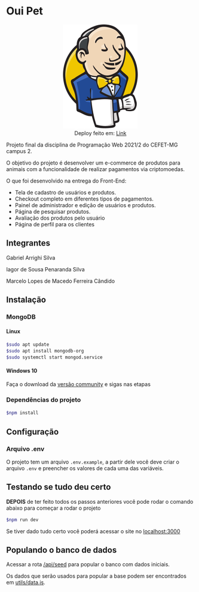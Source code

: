 # Oui Pet

<p align="center">
  <a href="https://oui-pet-gim.vercel.app" target="_blanc"><img src="./public/images/logo.svg" width="200px"/></a>
  <br>
  Deploy feito em:
  <a href="https://oui-pet-gim.vercel.app" target="_blanc"> Link</a>
</p>

Projeto final da disciplina de Programação Web 2021/2 do CEFET-MG campus 2.

O objetivo do projeto é desenvolver um e-commerce de produtos para animais com a funcionalidade de realizar pagamentos via criptomoedas.

O que foi desenvolvido na entrega do Front-End:

- Tela de cadastro de usuários e produtos.
- Checkout completo em diferentes tipos de pagamentos.
- Painel de administrador e edição de usuários e produtos.
- Página de pesquisar produtos.
- Avaliação dos produtos pelo usuário
- Página de perfil para os clientes

## Integrantes

Gabriel Arrighi Silva

Iagor de Sousa Penaranda Silva

Marcelo Lopes de Macedo Ferreira Cândido

## Instalação

### MongoDB

#### Linux

```bash
$sudo apt update
$sudo apt install mongodb-org
$sudo systemctl start mongod.service
```

#### Windows 10

Faça o download da [versão community](https://www.mongodb.com/try/download/community) e sigas nas etapas

### Dependências do projeto

```bash
$npm install
```

## Configuração

### Arquivo .env

O projeto tem um arquivo `.env.example`, a partir dele você deve criar o arquivo `.env` e preencher os valores de cada uma das variáveis.

## Testando se tudo deu certo

**DEPOIS** de ter feito todos os passos anteriores você pode rodar o comando abaixo para começar a rodar o projeto

```bash
$npm run dev
```

Se tiver dado tudo certo você poderá acessar o site no [localhost:3000](http://localhost:3000)

## Populando o banco de dados

Acessar a rota [/api/seed](http://localhost:3000/api/seed) para popular o banco com dados iniciais.

Os dados que serão usados para popular a base podem ser encontrados em [utils/data.js](./utils/data.js).
